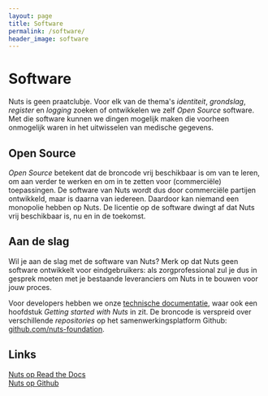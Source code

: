 ```yaml
---
layout: page
title: Software
permalink: /software/
header_image: software
---
```


# Software

Nuts is geen praatclubje. Voor elk van de thema's <em>identiteit</em>, <em>grondslag</em>, <em>register</em> en <em>logging</em> zoeken of ontwikkelen we zelf <em>Open Source</em> software. Met die software kunnen we dingen mogelijk maken die voorheen onmogelijk waren in het uitwisselen van medische gegevens.

## Open Source

<em>Open Source</em> betekent dat de broncode vrij beschikbaar is om van te leren, om aan verder te werken en om in te zetten voor (commerciële) toepassingen. De software van Nuts wordt dus door commerciële partijen ontwikkeld, maar is daarna van iedereen. Daardoor kan niemand een monopolie hebben op Nuts. De licentie op de software dwingt af dat Nuts vrij beschikbaar is, nu en in de toekomst.

## Aan de slag

Wil je aan de slag met de software van Nuts? Merk op dat Nuts geen software ontwikkelt voor eindgebruikers: als zorgprofessional zul je dus in gesprek moeten met je bestaande leveranciers om Nuts in te bouwen voor jouw proces.

Voor developers hebben we onze [technische documentatie](/documentatie), waar ook een hoofdstuk <em>Getting started with Nuts</em> in zit. De broncode is verspreid over verschillende <em>repositories</em> op het samenwerkingsplatform Github: [github.com/nuts-foundation](https://www.github.com/nuts-foundation).

## Links

[Nuts op Read the Docs](https://nuts-documentation.readthedocs.io)<br/>
[Nuts op Github](https://www.github.com/nuts-foundation)
